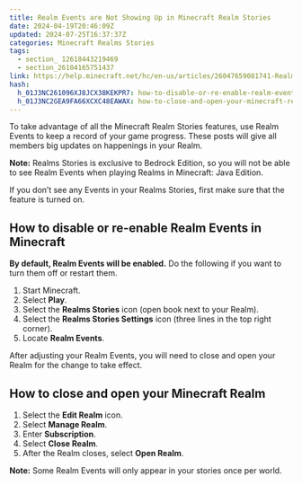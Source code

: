 ```yaml
---
title: Realm Events are Not Showing Up in Minecraft Realm Stories
date: 2024-04-19T20:46:09Z
updated: 2024-07-25T16:37:37Z
categories: Minecraft Realms Stories
tags:
  - section_ 12618443219469
  - section_26104165751437
link: https://help.minecraft.net/hc/en-us/articles/26047659081741-Realm-Events-are-Not-Showing-Up-in-Minecraft-Realm-Stories
hash:
  h_01J3NC261096XJ8JCX38KEKPR7: how-to-disable-or-re-enable-realm-events-in-minecraft
  h_01J3NC2GEA9FA66XCXC48EAWAX: how-to-close-and-open-your-minecraft-realm
---
```


To take advantage of all the Minecraft Realm Stories features, use Realm Events to keep a record of your game progress. These posts will give all members big updates on happenings in your Realm.

**Note:** Realms Stories is exclusive to Bedrock Edition, so you will not be able to see Realm Events when playing Realms in Minecraft: Java Edition.

If you don’t see any Events in your Realms Stories, first make sure that the feature is turned on.

## How to disable or re-enable Realm Events in Minecraft

**By default, Realm Events will be enabled.** Do the following if you want to turn them off or restart them.

1.  Start Minecraft.
2.  Select **Play**.
3.  Select the **Realms Stories** icon (open book next to your Realm).
4.  Select the **Realms Stories Settings** icon (three lines in the top right corner).
5.  Locate **Realm Events**.

After adjusting your Realm Events, you will need to close and open your Realm for the change to take effect.

## How to close and open your Minecraft Realm

1.  Select the **Edit Realm** icon.
2.  Select **Manage Realm**.
3.  Enter **Subscription**.
4.  Select **Close Realm**.
5.  After the Realm closes, select **Open Realm**.

**Note:** Some Realm Events will only appear in your stories once per world.
